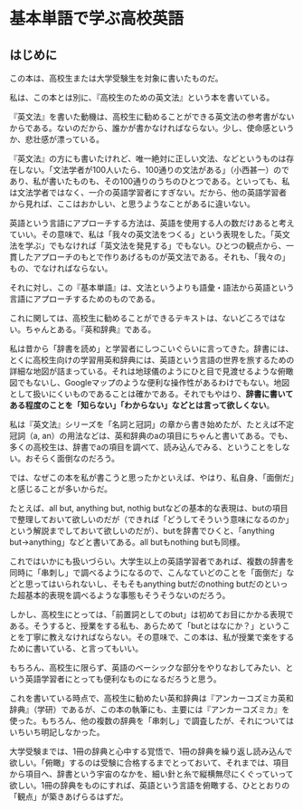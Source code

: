# 基本単語で学ぶ高校英語

## はじめに
この本は、高校生または大学受験生を対象に書いたものだ。

私は、この本とは別に、『高校生のための英文法』という本を書いている。

『英文法』を書いた動機は、高校生に勧めることができる英文法の参考書がないからである。ないのだから、誰かが書かなければならない。少し、使命感というか、悲壮感が漂っている。

『英文法』の方にも書いたけれど、唯一絶対に正しい文法、などというものは存在しない。「文法学者が100人いたら、100通りの文法がある」（小西甚一）のであり、私が書いたものも、その100通りのうちのひとつである。といっても、私は文法学者ではなく、一介の英語学習者にすぎない。だから、他の英語学習者から見れば、ここはおかしい、と思うようなことがあるに違いない。

英語という言語にアプローチする方法は、英語を使用する人の数だけあると考えていい。その意味で、私は「我々の英文法をつくる」という表現をした。「英文法を学ぶ」でもなければ「英文法を発見する」でもない。ひとつの観点から、一貫したアプローチのもとで作りあげるものが英文法である。それも、「我々の」もの、でなければならない。

それに対し、この『基本単語』は、文法というよりも語彙・語法から英語という言語にアプローチするためのものである。

これに関しては、高校生に勧めることができるテキストは、ないどころではない。ちゃんとある。『英和辞典』である。

私は昔から「辞書を読め」と学習者にしつこいぐらいに言ってきた。辞書には、とくに高校生向けの学習用英和辞典には、英語という言語の世界を旅するための詳細な地図が詰まっている。それは地球儀のようにひと目で見渡せるような俯瞰図でもないし、Googleマップのような便利な操作性があるわけでもない。地図として扱いにくいものであることは確かである。それでもやはり、**辞書に書いてある程度のことを「知らない」「わからない」などとは言って欲しくない**。

私は『英文法』シリーズを「名詞と冠詞」の章から書き始めたが、たとえば不定冠詞（a, an）の用法などは、英和辞典のaの項目にちゃんと書いてある。でも、多くの高校生は、辞書でaの項目を調べて、読み込んでみる、ということをしない。おそらく面倒なのだろう。

では、なぜこの本を私が書こうと思ったかといえば、やはり、私自身、「面倒だ」と感じることが多いからだ。

たとえば、all but, anything but, nothig butなどの基本的な表現は、butの項目で整理しておいて欲しいのだが（できれば「どうしてそういう意味になるのか」という解説までしておいて欲しいのだが）、butを辞書でひくと、「anything but→anything」などと書いてある。all butもnothing butも同様。

これではいかにも扱いづらい。大学生以上の英語学習者であれば、複数の辞書を同時に「串刺し」で調べるようになるので、こんなていどのことを「面倒だ」などと思ってはいられないし、そもそもanything butだのnothing butだのといった超基本的表現を調べるような事態もそうそうないのだろう。

しかし、高校生にとっては、「前置詞としてのbut」は初めてお目にかかる表現である。そうすると、授業をする私も、あらためて「butとはなにか？」ということを丁寧に教えなければならない。その意味で、この本は、私が授業で楽をするために書いている、と言ってもいい。

もちろん、高校生に限らず、英語のベーシックな部分をやりなおしてみたい、という英語学習者にとっても便利なものになるだろうと思う。

これを書いている時点で、高校生に勧めたい英和辞典は『アンカーコズミカ英和辞典』（学研）であるが、この本の執筆にも、主要には『アンカーコズミカ』を使った。もちろん、他の複数の辞典を「串刺し」で調査したが、それについてはいちいち明記しなかった。

大学受験までは、1冊の辞典と心中する覚悟で、1冊の辞典を繰り返し読み込んで欲しい。「俯瞰」するのは受験に合格するまでとっておいて、それまでは、項目から項目へ、辞書という宇宙のなかを、細い針と糸で縦横無尽にくぐっていって欲しい。1冊の辞典をものにすれば、英語という言語を俯瞰する、ひととおりの「観点」が築きあげらるはずだ。
